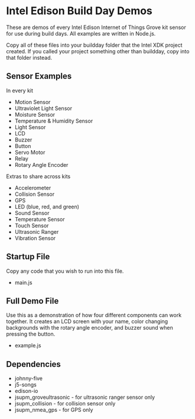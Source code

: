 Intel Edison Build Day Demos
===========================================

These are demos of every Intel Edison Internet of Things Grove kit sensor for use during build days.  All examples are written in Node.js.

Copy all of these files into your buildday folder that the Intel XDK project created.  If you called your project something other than buildday, copy into that folder instead.

Sensor Examples
------------

In every kit
* Motion Sensor
* Ultraviolet Light Sensor
* Moisture Sensor
* Temperature & Humidity Sensor
* Light Sensor
* LCD
* Buzzer
* Button
* Servo Motor
* Relay
* Rotary Angle Encoder

Extras to share across kits
* Accelerometer
* Collision Sensor
* GPS
* LED (blue, red, and green)
* Sound Sensor
* Temperature Sensor
* Touch Sensor
* Ultrasonic Ranger
* Vibration Sensor

Startup File
-------------------

Copy any code that you wish to run into this file.

* main.js

Full Demo File
-------------------

Use this as a demonstration of how four different components can work together.  It creates an LCD screen with your name, color changing backgrounds with the rotary angle encoder, and buzzer sound when pressing the button.

* example.js

Dependencies
-------------------

* johnny-five
* j5-songs
* edison-io
* jsupm_groveultrasonic - for ultrasonic ranger sensor only
* jsupm_collision - for collision sensor only
* jsupm_nmea_gps - for GPS only